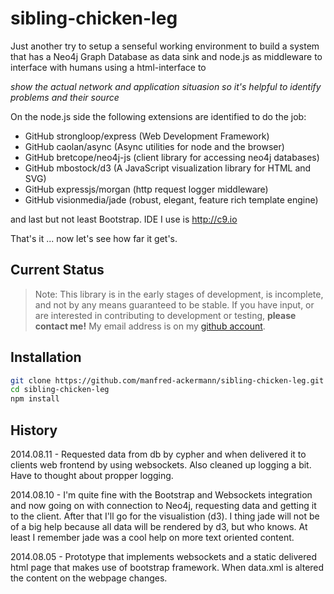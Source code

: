 # sibling-chicken-leg


Just another try to setup a senseful working environment to build a system that
has a Neo4j Graph Database as data sink and node.js as middleware to interface
with humans using a html-interface to

*show the actual network and application situasion so
it's helpful to identify problems and their source*
 
On the node.js side the following extensions are identified to do the job:
- GitHub strongloop/express (Web Development Framework)
- GitHub caolan/async (Async utilities for node and the browser)
- GitHub bretcope/neo4j-js (client library for accessing neo4j databases)
- GitHub mbostock/d3 (A JavaScript visualization library for HTML and SVG)
- GitHub expressjs/morgan (http request logger middleware)
- GitHub visionmedia/jade (robust, elegant, feature rich template engine)

and last but not least Bootstrap. IDE I use is http://c9.io

That's it ... now let's see how far it get's.

## Current Status

> Note: This library is in the early stages of development, is incomplete, and not by any means guaranteed to be stable. If you have input, or are interested in contributing to development or testing, __please contact me!__ My email address is on my [github account](https://github.com/manfred-ackermann).

## Installation

```bash
git clone https://github.com/manfred-ackermann/sibling-chicken-leg.git
cd sibling-chicken-leg
npm install 
```

## History

2014.08.11 - Requested data from db by cypher and when delivered it to clients
             web frontend by using websockets. Also cleaned up logging a bit.
             Have to thought about propper logging.

2014.08.10 - I'm quite fine with the Bootstrap and Websockets integration and
             now going on with connection to Neo4j, requesting data and getting
             it to the client. After that I'll go for the visualistion (d3). I
             thing jade will not be of a big help because all data will be 
             rendered by d3, but who knows. At least I remember jade was a cool
             help on more text oriented content.
             
2014.08.05 - Prototype that implements websockets and a static delivered html
             page that makes use of bootstrap framework. When data.xml is 
             altered the content on the webpage changes.
